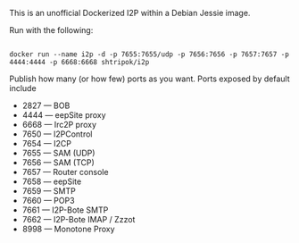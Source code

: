 This is an unofficial Dockerized I2P within a Debian Jessie image.

Run with the following:

````

docker run --name i2p -d -p 7655:7655/udp -p 7656:7656 -p 7657:7657 -p 4444:4444 -p 6668:6668 shtripok/i2p
````

Publish how many (or how few) ports as you want. Ports exposed by default include

* 2827 — BOB
* 4444 — eepSite proxy
* 6668 — Irc2P proxy
* 7650 — I2PControl
* 7654 — I2CP
* 7655 — SAM (UDP)
* 7656 — SAM (TCP)
* 7657 — Router console
* 7658 — eepSite
* 7659 — SMTP
* 7660 — POP3
* 7661 — I2P-Bote SMTP
* 7662 — I2P-Bote IMAP / Zzzot
* 8998 — Monotone Proxy
